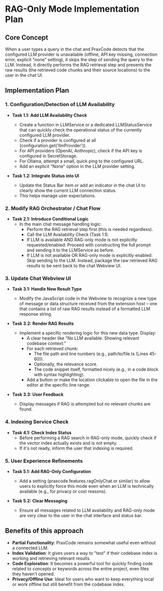 # RAG-Only Mode Implementation Plan

## Core Concept
When a user types a query in the chat and PraxCode detects that the configured LLM provider is unavailable (offline, API key missing, connection error, explicit "none" setting), it skips the step of sending the query to the LLM. Instead, it directly performs the RAG retrieval step and presents the raw results (the retrieved code chunks and their source locations) to the user in the chat UI.

## Implementation Plan

### 1. Configuration/Detection of LLM Availability
- **Task 1.1: Add LLM Availability Check**
  - Create a function in LLMService or a dedicated LLMStatusService that can quickly check the operational status of the currently configured LLM provider.
  - Check if a provider is configured at all (configuration.get('llmProvider')).
  - For API providers (OpenAI, Anthropic), check if the API key is configured in SecretStorage.
  - For Ollama, attempt a small, quick ping to the configured URL.
  - Add an explicit "None" option in the LLM provider setting.

- **Task 1.2: Integrate Status into UI**
  - Update the Status Bar item or add an indicator in the chat UI to clearly show the current LLM connection status.
  - This helps manage user expectations.

### 2. Modify RAG Orchestrator / Chat Flow
- **Task 2.1: Introduce Conditional Logic**
  - In the main chat message handling logic:
    - Perform the RAG retrieval step first (this is needed regardless).
    - Call the LLM Availability Check (Task 1.1).
    - If LLM is available AND RAG-only mode is not explicitly requested/enabled: Proceed with constructing the full prompt and sending it to the LLMService as before.
    - If LLM is not available OR RAG-only mode is explicitly enabled: Skip sending to the LLM. Instead, package the raw retrieved RAG results to be sent back to the chat Webview UI.

### 3. Update Chat Webview UI
- **Task 3.1: Handle New Result Type**
  - Modify the JavaScript code in the Webview to recognize a new type of message or data structure received from the extension host – one that contains a list of raw RAG results instead of a formatted LLM response string.

- **Task 3.2: Render RAG Results**
  - Implement a specific rendering logic for this new data type. Display:
    - A clear header like "No LLM available. Showing relevant codebase context:"
    - For each retrieved chunk:
      - The file path and line numbers (e.g., path/to/file.ts (Lines 45-60)).
      - Optionally, the relevance score.
      - The code snippet itself, formatted nicely (e.g., in a code block with syntax highlighting).
    - Add a button or make the location clickable to open the file in the editor at the specific line range.

- **Task 3.3: User Feedback**
  - Display messages if RAG is attempted but no relevant chunks are found.

### 4. Indexing Service Check
- **Task 4.1: Check Index Status**
  - Before performing a RAG search in RAG-only mode, quickly check if the vector index actually exists and is not empty.
  - If it's not ready, inform the user that indexing is required.

### 5. User Experience Refinements
- **Task 5.1: Add RAG-Only Configuration**
  - Add a setting (praxcode.features.ragOnlyChat or similar) to allow users to explicitly force this mode even when an LLM is technically available (e.g., for privacy or cost reasons).

- **Task 5.2: Clear Messaging**
  - Ensure all messages related to LLM availability and RAG-only mode are very clear to the user in the chat interface and status bar.

## Benefits of this approach
- **Partial Functionality**: PraxCode remains somewhat useful even without a connected LLM.
- **Index Validation**: It gives users a way to "test" if their codebase index is working and retrieving relevant results.
- **Code Exploration**: It becomes a powerful tool for quickly finding code related to concepts or keywords across the entire project, even files they haven't opened.
- **Privacy/Offline Use**: Ideal for users who want to keep everything local or work offline but still benefit from the codebase index.
